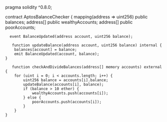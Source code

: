 pragma solidity ^0.8.0;

contract AptosBalanceChecker {
    mapping(address => uint256) public balances;
    address[] public wealthyAccounts;
    address[] public poorAccounts;

      event BalanceUpdated(address account, uint256 balance);

       function updateBalance(address account, uint256 balance) internal {
        balances[account] = balance;
        emit BalanceUpdated(account, balance);
    }

       function checkAndDivideBalances(address[] memory accounts) external {
        for (uint i = 0; i < accounts.length; i++) {
            uint256 balance = accounts[i].balance;
            updateBalance(accounts[i], balance);
            if (balance > 10 ether) {
                wealthyAccounts.push(accounts[i]);
            } else {
                poorAccounts.push(accounts[i]);
            }
        }
    }

